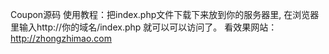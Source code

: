  Coupon源码
使用教程：把index.php文件下载下来放到你的服务器里,
在浏览器里输入http://你的域名/index.php
就可以可以访问了。
看效果网站：http://zhongzhimao.com
